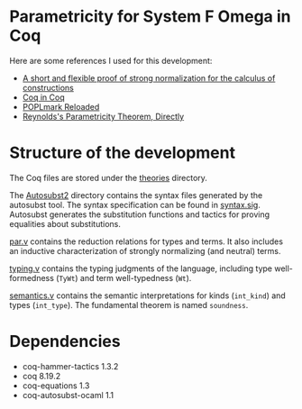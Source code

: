 # Parametricity for System F Omega in Coq
Here are some references I used for this development:
- [A short and flexible proof of strong normalization for the calculus of constructions](https://pure.tue.nl/ws/files/2181809/9511424.pdf)
- [Coq in Coq](https://github.com/coq-contribs/coq-in-coq)
- [POPLmark Reloaded](https://poplmark-reloaded.github.io)
- [Reynolds's Parametricity Theorem, Directly](https://www.cs.cmu.edu/~rwh/courses/chtt/pdfs/reynolds.pdf)

# Structure of the development
The Coq files are stored under the [theories](theories) directory.

The [Autosubst2](theories/Autosubst2) directory contains the syntax files generated by the autosubst tool. The syntax specification can be found in [syntax.sig](syntax.sig). Autosubst generates the substitution functions and tactics for proving equalities about substitutions.

[par.v](theories/par.v) contains the reduction relations for types and terms. It also includes an inductive characterization of strongly normalizing (and neutral) terms.

[typing.v](theories/typing.v) contains the typing judgments of the language, including type well-formedness (`TyWt`) and term well-typedness (`Wt`).

[semantics.v](theories/semantics.v) contains the semantic interpretations for kinds (`int_kind`) and types (`int_type`). The fundamental theorem is named `soundness`.

# Dependencies
- coq-hammer-tactics 1.3.2
- coq 8.19.2
- coq-equations 1.3
- coq-autosubst-ocaml 1.1
